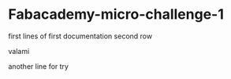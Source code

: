 # Fabacademy-micro-challenge-1
first lines of first documentation
second row

valami

another line for try
